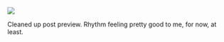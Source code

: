![](https://db-feed.s3.amazonaws.com/legacy/Screen_Shot_2017-01-12_at_3_02_59_PM-1484251433000.png)

Cleaned up post preview. Rhythm feeling pretty good to me, for now, at least.
